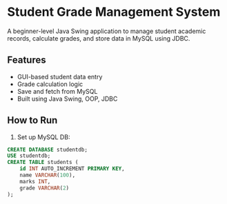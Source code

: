 # Student Grade Management System

A beginner-level Java Swing application to manage student academic records, calculate grades, and store data in MySQL using JDBC.

## Features
- GUI-based student data entry
- Grade calculation logic
- Save and fetch from MySQL
- Built using Java Swing, OOP, JDBC

## How to Run
1. Set up MySQL DB:
```sql
CREATE DATABASE studentdb;
USE studentdb;
CREATE TABLE students (
    id INT AUTO_INCREMENT PRIMARY KEY,
    name VARCHAR(100),
    marks INT,
    grade VARCHAR(2)
);
